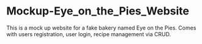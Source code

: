 # Mockup-Eye_on_the_Pies_Website
This is a mock up website for a fake bakery named Eye on the Pies. Comes with users registration, user login, recipe management via CRUD.

